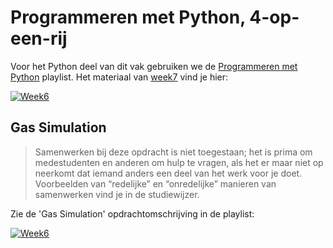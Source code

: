 # Programmeren met Python, 4-op-een-rij

Voor het Python deel van dit vak gebruiken we de [Programmeren met
Python](https://www.youtube.com/playlist?list=PLJBtJTYGPSzI3EFPzdA8-i7_cBz58QTH0)
playlist. Het materiaal van
[week7](https://www.youtube.com/watch?v=aayh4C6EkeE&list=PLJBtJTYGPSzI3EFPzdA8-i7_cBz58QTH0&index=52)
vind je hier:

[![Week6](https://img.youtube.com/vi/aayh4C6EkeE/0.jpg)](https://www.youtube.com/watch?v=aayh4C6EkeE&list=PLJBtJTYGPSzI3EFPzdA8-i7_cBz58QTH0&index=52)

## Gas Simulation

> Samenwerken bij deze opdracht is niet toegestaan; het is prima om
> medestudenten en anderen om hulp te vragen, als het er maar niet op
> neerkomt dat iemand anders een deel van het werk voor je
> doet. Voorbeelden van “redelijke” en “onredelijke” manieren van
> samenwerken vind je in de studiewijzer.

Zie de 'Gas Simulation' opdrachtomschrijving in de playlist:

[![Week6](https://img.youtube.com/vi/xpyDE-HRdG8/0.jpg)](https://www.youtube.com/watch?v=xpyDE-HRdG8&list=PLJBtJTYGPSzI3EFPzdA8-i7_cBz58QTH0&index=131)
